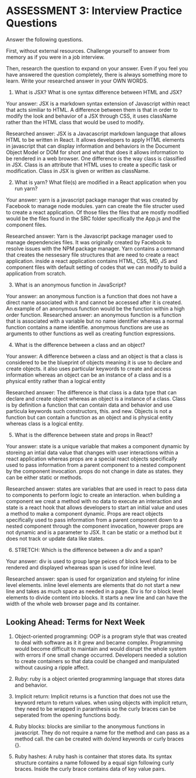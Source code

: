 # ASSESSMENT 3: Interview Practice Questions

Answer the following questions.

First, without external resources. Challenge yourself to answer from memory as if you were in a job interview.

Then, research the question to expand on your answer. Even if you feel you have answered the question completely, there is always something more to learn. Write your researched answer in your OWN WORDS.

1. What is JSX? What is one syntax difference between HTML and JSX?

Your answer: JSX is a markdown syntax extension of Javascript within react that acts similiar to HTML. A difference between them is that in order to modify the look and behavior of a JSX  through CSS, it uses className rather than the HTML class that would be used to modify.

Researched answer: JSX is a Javacascript markdown language that allows HTML to be written in React. It allows developers to apply HTML elements in javascript that can display information and behaviors in the Document Object Model or DOM for short and what that does it allows information to be rendered in a web browser. One difference is the way class is classified in JSX. Class is an attribute that HTML uses to create a specific task or modification. Class in JSX is given or written as className.

2. What is yarn? What file(s) are modified in a React application when you run yarn?

Your answer: yarn is a javascript package manager that was created by Facebook to manage node modules. yarn can create the file structer used to create a react application. Of those files the files that are mostly modified would be the files found in the SRC folder specifically the App.js and the component files. 

Researched answer: Yarn is the Javascript package manager used to manage dependencies files. It was originally created by Facebook to resolve issues with the NPM package manager. Yarn contains a command that creates the nessesary file structures that are need to create a react application. inside a react application contains HTML, CSS, MD, JS and component files with default setting of codes that we can modify to build a application from scratch.           

3. What is an anonymous function in JavaScript?

Your answer: an anonymous function is a function that does not have a direct name associated with it and cannot be accessed after it is created. An example of an anonymous function would be the function within a high order function.
Researched answer: an anonymous function is a function that is associated with a variable but no name identifier whereas a normal function contains a name identifie. anonymous functions are use as arguments to other functions as well as creating function expressions.

4. What is the difference between  a class and an object?

Your answer: A difference between a class and an object is that a class is considered to be the blueprint of objects meaning it is use to declare and create objects. it also uses particular keywords to create and access information whereas an object can be an instance of a class and is a physical entity rather than a logical entity

Researched answer: The difference is that class is a data type that can declare and create object whereas an object is a instance of a class. Class is by definition a function that can contain data and behavior and use particula keywords such constructors, this. and new. Objects is not a function but can contain a function as an object and is physical entity whereas class is a logical entity.

5. What is the difference between state and props in React?

Your answer: state is a unique variable that makes a component dynamic by storeing an intial data value that changes with user interactions within a react application whereas props are a special react objects specifically used to pass information from a parent component to a nested component by the component invocation. props do not change in date as states. they can be either static or methods.

Researched answer: states are variables that are used in react to pass data to components to perform logic to create an interaction. when building a component we creat a method with no data to execute an interaction and state is a react hook that allows developers to start an initial value and uses a method to make a component dynamic. Props are react objects specifically used to pass information from a parent component down to a nested component through the component invocation, however props are not dynamic and is a parameter to JSX. It can be static or a method but it does not track or update data like states. 

6. STRETCH: Which is the difference between a div and a span?

Your answer: div is used to group large peices of  block level data to be rendered and displayed wheareas span is used for inline level.

Researched answer: span is used for organization and styleing for inline level elements. inline level elements are elements that do not start a new line and takes as much space as needed in a page. Div is for o block level elements to divide content into blocks. It starts a new line and can have the width of the whole web browser page and its container.

## Looking Ahead: Terms for Next Week

1. Object-oriented programming: OOP is a program style 
that was created to deal with software as it it grew and became complex. Programming would become difficult to maintain and would disrupt the whole system with errors if one small change occurred. Developers needed a solution to create containers so that data could be changed and manipulated without causing a ripple affect.
2. Ruby: ruby is a object oriented programming language that stores data and behavior.

3. Implicit return: Implicit returns is a function that does not use the keyword return to return values. when using objects with implicit return, they need to be wrapped in paranthesis so the curly braces can be seperated from the opening functions body.

4. Ruby blocks: blocks are similiar to the anonymous functions in javascript. They do not require a name for the method and can pass as a method call. the can be created with do/end keywords or curly braces {}. 

5. Ruby hashes: A ruby hash is container that stores data. Its syntax structure contains a name followed by a equal sign following curly braces. Inside the curly brace contains data of key value pairs.
